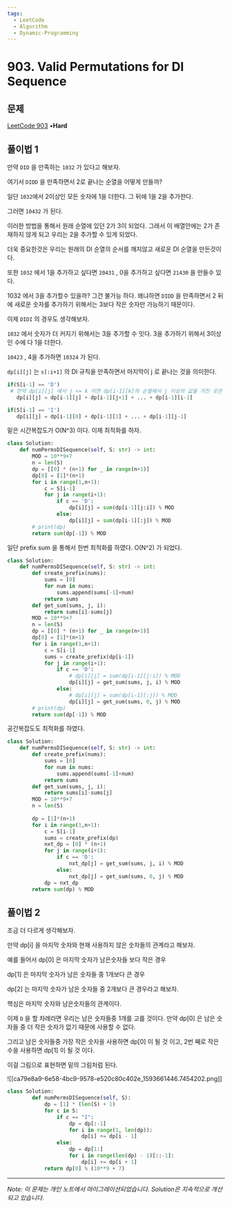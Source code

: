 ```yaml
---
tags:
  - LeetCode
  - Algorithm
  - Dynamic-Programming
---
```


# 903. Valid Permutations for DI Sequence

## 문제

[LeetCode 903](https://leetcode.com/problems/valid-permutations-for-di-sequence/) •**Hard**

## 풀이법 1

만약 `DID` 을 만족하는 `1032` 가 있다고 해보자.

여기서 `DIDD` 을 만족하면서 2로 끝나는 순열을 어떻게 만들까?

일단 `1032`에서 2이상인 모든 숫자에 1을 더한다. 그 뒤에 1을 2을 추가한다.

그러면 `10432` 가 된다.

이러한 방법을 통해서 원래 순열에 있던 2가 3이 되었다. 그래서 이 배열안에는 2가 존재하지 않게 되고 우리는 2을 추가할 수 있게 되었다.

더욱 중요한것은 우리는 원래의 DI 순열의 순서를 깨지않고 새로운 DI 순열을 만든것이다.

또한 `1032` 에서 1을 추가하고 싶다면 `20431` , 0을 추가하고 싶다면 `21430` 을 만들수 있다.

1032 에서 3을 추가할수 있을까? 그건 불가능 하다. 왜냐하면 `DIDD` 을 만족하면서 2 뒤에 새로운 숫자를 추가하기 위해서는 3보다 작은 숫자만 가능하기 때문이다.

이제 `DIDI` 의 경우도 생각해보자.

`1032` 에서 숫자가 더 커지기 위해서는 3을 추가할 수 잇다. 3을 추가하기 위해서 3이상인 수에 다 1을 더한다.

`10423` , 4을 추가하면 `10324` 가 된다.

`dp[i][j]` 는 `s[:i+1]` 의 DI 규칙을 만족하면서 마지막이 j 로 끝나는 것을 의미한다.

```python
if(S[i-1] == 'D')
 # 만약 dp[i][j] 에서 j <= k 이면 dp[i-1][k]의 순열에서 j 이상의 값을 가진 곳은 +1을 하고 마지막에 j 을 넣어주면 된다.
   dp[i][j] = dp[i-1][j] + dp[i-1][j+1] + ... + dp[i-1][i-1]

if(S[i-1] == 'I') 
   dp[i][j] = dp[i-1][0] + dp[i-1][1] + ... + dp[i-1][j-1]
```

밑은 시간복잡도가 O(N^3) 이다. 이제 최적화를 하자.

```python
class Solution:
    def numPermsDISequence(self, S: str) -> int:
        MOD = 10**9+7
        n = len(S)
        dp = [[0] * (n+1) for _ in range(n+1)]
        dp[0] = [1]*(n+1)
        for i in range(1,n+1):
            c = S[i-1]
            for j in range(i+1):
                if c == 'D':
                    dp[i][j] = sum(dp[i-1][j:i]) % MOD
                else:
                    dp[i][j] = sum(dp[i-1][:j]) % MOD
        # print(dp)
        return sum(dp[-1]) % MOD
```

일단 prefix sum 을 통해서 한번 최적화를 하였다. O(N^2) 가 되었다.

```python
class Solution:
    def numPermsDISequence(self, S: str) -> int:
        def create_prefix(nums):
            sums = [0]
            for num in nums:
                sums.append(sums[-1]+num)
            return sums
        def get_sum(sums, j, i):
            return sums[i]-sums[j]
        MOD = 10**9+7
        n = len(S)
        dp = [[0] * (n+1) for _ in range(n+1)]
        dp[0] = [1]*(n+1)
        for i in range(1,n+1):
            c = S[i-1]
            sums = create_prefix(dp[i-1])
            for j in range(i+1):
                if c == 'D':
                    # dp[i][j] = sum(dp[i-1][j:i]) % MOD
                    dp[i][j] = get_sum(sums, j, i) % MOD
                else:
                    # dp[i][j] = sum(dp[i-1][:j]) % MOD
                    dp[i][j] = get_sum(sums, 0, j) % MOD
        # print(dp)
        return sum(dp[-1]) % MOD
```

공간복잡도도 최적화를 하였다.

```python
class Solution:
    def numPermsDISequence(self, S: str) -> int:
        def create_prefix(nums):
            sums = [0]
            for num in nums:
                sums.append(sums[-1]+num)
            return sums
        def get_sum(sums, j, i):
            return sums[i]-sums[j]
        MOD = 10**9+7
        n = len(S)
        
        dp = [1]*(n+1)
        for i in range(1,n+1):
            c = S[i-1]
            sums = create_prefix(dp)
            nxt_dp = [0] * (n+1)
            for j in range(i+1):
                if c == 'D':
                    nxt_dp[j] = get_sum(sums, j, i) % MOD
                else:
                    nxt_dp[j] = get_sum(sums, 0, j) % MOD
            dp = nxt_dp
        return sum(dp) % MOD
```

## 풀이법 2

조금 더 다르게 생각해보자.

만약 dp[i] 을 마지막 숫자와 현재 사용하지 않은 숫자들의 관계라고 해보자.

예를 들어서 dp[0] 은 마지막 숫자가 남은숫자들 보다 작은 경우

dp[1] 은 마지막 숫자가 남은 숫자들 중 1개보다 큰 경우

dp[2] 는 마지막 숫자가 남은 숫자들 중 2개보다 큰 경우라고 해보자.

핵심은 마지막 숫자와 남은숫자들의 관계이다.

이제 `D` 을 할 차례라면 우리는 남은 숫자들중 1개를 고를 것이다. 만약 dp[0] 은 남은 숫자들 중 더 작은 숫자가 없기 때문에 사용할 수 없다.

그리고 남은 숫자들중 가장 작은 숫자을 사용하면 dp[0] 이 될 것 이고, 2번 째로 작은 수을 사용하면 dp[1] 이 될 것 이다.

이걸 그림으로 표현하면 밑의 그림처럼 된다.

![[ca79e8a9-6e58-4bc9-9578-e520c80c402e_1593661446.7454202.png]]

```python
class Solution:
        def numPermsDISequence(self, S):
            dp = [1] * (len(S) + 1)
            for c in S:
                if c == "I":
                    dp = dp[:-1]
                    for i in range(1, len(dp)):
                        dp[i] += dp[i - 1]
                else:
                    dp = dp[1:]
                    for i in range(len(dp) - 1)[::-1]:
                        dp[i] += dp[i + 1]
            return dp[0] % (10**9 + 7)
```

---

*Note: 이 문제는 개인 노트에서 마이그레이션되었습니다. Solution은 지속적으로 개선되고 있습니다.*
